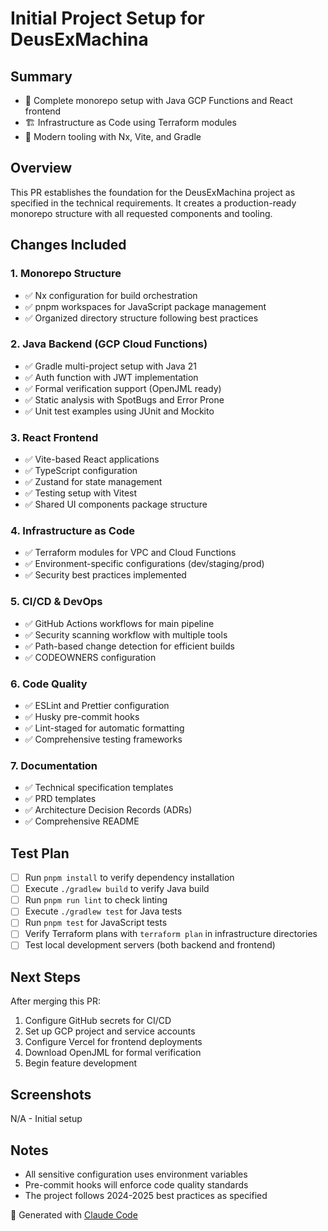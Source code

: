 # Initial Project Setup for DeusExMachina

## Summary
- 🚀 Complete monorepo setup with Java GCP Functions and React frontend
- 🏗️ Infrastructure as Code using Terraform modules
- 🔧 Modern tooling with Nx, Vite, and Gradle

## Overview
This PR establishes the foundation for the DeusExMachina project as specified in the technical requirements. It creates a production-ready monorepo structure with all requested components and tooling.

## Changes Included

### 1. Monorepo Structure
- ✅ Nx configuration for build orchestration
- ✅ pnpm workspaces for JavaScript package management
- ✅ Organized directory structure following best practices

### 2. Java Backend (GCP Cloud Functions)
- ✅ Gradle multi-project setup with Java 21
- ✅ Auth function with JWT implementation
- ✅ Formal verification support (OpenJML ready)
- ✅ Static analysis with SpotBugs and Error Prone
- ✅ Unit test examples using JUnit and Mockito

### 3. React Frontend
- ✅ Vite-based React applications
- ✅ TypeScript configuration
- ✅ Zustand for state management
- ✅ Testing setup with Vitest
- ✅ Shared UI components package structure

### 4. Infrastructure as Code
- ✅ Terraform modules for VPC and Cloud Functions
- ✅ Environment-specific configurations (dev/staging/prod)
- ✅ Security best practices implemented

### 5. CI/CD & DevOps
- ✅ GitHub Actions workflows for main pipeline
- ✅ Security scanning workflow with multiple tools
- ✅ Path-based change detection for efficient builds
- ✅ CODEOWNERS configuration

### 6. Code Quality
- ✅ ESLint and Prettier configuration
- ✅ Husky pre-commit hooks
- ✅ Lint-staged for automatic formatting
- ✅ Comprehensive testing frameworks

### 7. Documentation
- ✅ Technical specification templates
- ✅ PRD templates
- ✅ Architecture Decision Records (ADRs)
- ✅ Comprehensive README

## Test Plan
- [ ] Run `pnpm install` to verify dependency installation
- [ ] Execute `./gradlew build` to verify Java build
- [ ] Run `pnpm run lint` to check linting
- [ ] Execute `./gradlew test` for Java tests
- [ ] Run `pnpm test` for JavaScript tests
- [ ] Verify Terraform plans with `terraform plan` in infrastructure directories
- [ ] Test local development servers (both backend and frontend)

## Next Steps
After merging this PR:
1. Configure GitHub secrets for CI/CD
2. Set up GCP project and service accounts
3. Configure Vercel for frontend deployments
4. Download OpenJML for formal verification
5. Begin feature development

## Screenshots
N/A - Initial setup

## Notes
- All sensitive configuration uses environment variables
- Pre-commit hooks will enforce code quality standards
- The project follows 2024-2025 best practices as specified

🤖 Generated with [Claude Code](https://claude.ai/code)